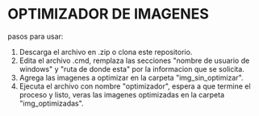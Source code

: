 # OPTIMIZADOR DE IMAGENES
pasos para usar:
<ol>
  <li>Descarga el archivo en .zip o clona este repositorio.</li>
  <li>Edita el archivo .cmd, remplaza las secciones "nombre de usuario de windows" y "ruta de donde esta" por la informacion que se solicita.</li>
  <li>Agrega las imagenes a optimizar en la carpeta "img_sin_optimizar".</li>
  <li>Ejecuta el archivo con nombre "optimizador", espera a que termine el proceso y listo, veras las imagenes optimizadas en la carpeta "img_optimizadas".</li>
</ol>
